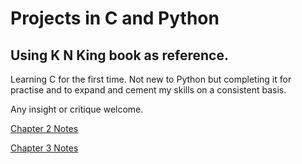 # Projects in C and Python

## Using K N King book as reference.

Learning C for the first time. Not new to Python but completing it for practise and to expand and cement my skills on a consistent basis.

Any insight or critique welcome.

[Chapter 2 Notes](https://github.com/MortalCatalyst/C-and-Python-K-N-King/blob/master/Chapter_1/Chapter_1_Notes.md)

[Chapter 3 Notes](https://github.com/MortalCatalyst/C-Python-Perl-K-N-King/blob/master/Chapter_3/Chapter_3_Notes.md)
